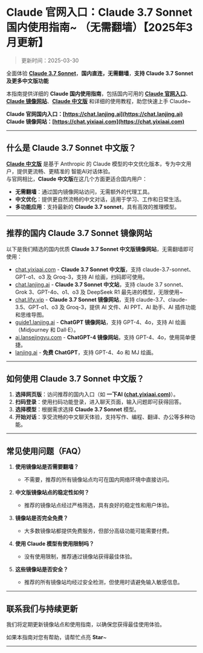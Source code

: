 # Claude 官网入口：Claude 3.7 Sonnet 国内使用指南~  （无需翻墙）【2025年3月更新】

> 更新时间：2025-03-30            

全面体验 [**Claude 3.7 Sonnet**](https://chat.lanjing.ai)，**国内直连，无需翻墙**，**支持 Claude 3.7 Sonnet 及更多中文版功能**   

本指南提供详细的 **Claude 国内使用指南**，包括国内可用的 [**Claude 官网入口**](https://chat.lanjing.ai)、[**Claude 镜像网站**](https://chat.yixiaai.com)、[**Claude 中文版**](https://chat.lanjing.ai) 和详细的使用教程，助您快速上手 Claude~

**Claude 官网国内入口：[https://chat.lanjing.ai](https://chat.lanjing.ai)**   
**Claude 镜像网站：[https://chat.yixiaai.com](https://chat.yixiaai.com)**

---

## 什么是 Claude 3.7 Sonnet 中文版？
[**Claude 中文版**](https://chat.lanjing.ai) 是基于 Anthropic 的 Claude 模型的中文优化版本，专为中文用户，提供更流畅、更精准的 智能AI对话体验。   
与官网相比，**Claude 中文版**在这几个方面更适合国内用户：

- **无需翻墙**：通过国内镜像网站访问，无需额外的代理工具。
- **中文优化**：提供更自然流畅的中文对话，适用于学习、工作和日常生活。
- **多功能应用**：支持最新的 **Claude 3.7 sonnet**，具有高效的推理模型。

---

## 推荐的国内 Claude 3.7 Sonnet 镜像网站
以下是我们精选的国内优质 **Claude 3.7 Sonnet 中文版镜像网站**，无需翻墙即可使用：

- [chat.yixiaai.com](https://chat.yixiaai.com/) - **Claude 3.7 Sonnet 中文版**，支持 claude-3.7-sonnet、GPT-o1、o3 及 Groq-3，支持 AI 绘画，扫码即可使用。
- [chat.lanjing.ai](https://chat.lanjing.ai/) - **Claude 3.7 Sonnet 中文站**，支持 claude 3.7 sonnet、Grok 3、GPT-4o、o1、o3 及 DeepSeek R1 最先进的模型，无限使用~
- [chat.lify.vip](https://www.yixiaai.com/) - **Claude 3.7 Sonnet 镜像网站**，支持 claude-3.7、claude-3.5、GPT-o1、o3 及 Groq-3，提供 AI 文件、AI PPT、AI 助手、AI 插件功能和思维导图。
- [guide1.lanjing.ai](https://guide1.lanjing.ai/) - **ChatGPT 镜像网站**，支持 GPT-4、4o，支持 AI 绘画（Midjourney 和 Dall·E）。
- [ai.lansejingyu.com](https://ai.lansejingyu.com/) - **ChatGPT-4 镜像网站**，支持 GPT-4、4o，使用简单便捷。
- [lanjing.ai](https://lanjing.ai/) - **免费 ChatGPT**，支持 GPT-4、4o 和 MJ 绘画。

---

## 如何使用 Claude 3.7 Sonnet 中文版？

1. **选择网页版**：访问推荐的国内入口（如 **一下AI ([chat.yixiaai.com](https://chat.yixiaai.com))**）。
2. **扫码登录**：使用扫码功能登录，进入聊天页面，输入问题即可获得回答。
3. **选择模型**：根据需求选择 **Claude 3.7 Sonnet** 模型。
4. **开始对话**：享受流畅的中文聊天体验，支持写作、编程、翻译、办公等多种功能。

---

## 常见使用问题（FAQ）

1. **使用镜像站是否需要翻墙？**
   - 不需要，推荐的所有镜像站点均可在国内网络环境中直接访问。

2. **中文版镜像站点的稳定性如何？**
   - 推荐的镜像站点经过严格筛选，具有良好的稳定性和用户体验。

3. **镜像站是否完全免费？**
   - 大多数镜像站都提供免费服务，但部分高级功能可能需要付费。

4. **使用 Claude 模型有使用限制吗？**
   - 没有使用限制，推荐通过镜像站获得最佳体验。

5. **这些镜像站是否安全？**
   - 推荐的所有镜像站均经过安全检测，但使用时请避免输入敏感信息。

---

## 联系我们与持续更新

我们将定期更新镜像站点和使用指南，以确保您获得最佳使用体验。

如果本指南对您有帮助，请帮忙点亮 **Star**~

---
